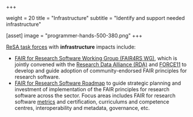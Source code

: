  +++

weight = 20
title = "Infrastructure"
subtitle = "Identify and support needed infrastructure"

[asset]
image = "programmer-hands-500-380.png"
+++

[ReSA task forces](https://www.researchsoft.org/taskforces/) with **infrastructure** impacts include:

* [FAIR for Research Software Working Group (FAIR4RS WG)](https://www.rd-alliance.org/groups/fair-4-research-software-fair4rs-wg), which is jointly convened with the [Research Data Alliance (RDA)](https://www.rd-alliance.org/) and [FORCE11](https://www.force11.org/) to develop and guide adoption of community-endorsed FAIR principles for research software.
*  [FAIR for Research Software Roadmap](https://www.researchsoft.org/taskforces/) to guide strategic planning and investment of implementation of the FAIR principles for research software across the sector. Focus areas includes FAIR for research software [metrics](https://docs.google.com/document/d/1BpzecVx4ZvSNfHD-UHhofZVdA6qiP_ENrmozmiq9zY4/edit) and certification, curriculums and competence centres, interoperability and metadata, governance, etc.
